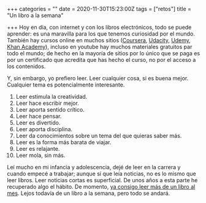 +++
categories = ""
date = 2020-11-30T15:23:00Z
tags = ["retos"]
title = "Un libro a la semana"

+++
Hoy en día, con internet y con los libros electrónicos, todo se puede aprender: es una maravilla para los que tenemos curiosidad por el mundo. También hay cursos online en muchos sitios ([Coursera](https://www.coursera.org "Coursera"), [Udacity](https://www.udacity.com "Udacity"), [Udemy](https://www.udemy.com "Udemy"), [Khan Academy](https://www.khanacademy.org "Khan Academy")), incluso en youtube hay muchos materiales gratuitos par todo el mundo; de hecho en la mayoría de sitios por lo único que se paga es por un certificado que acredita que has hecho el curso, no por el acceso a los contenidos.

Y, sin embargo, yo prefiero leer. Leer cualquier cosa, si es buena mejor. Cualquier tema es potencialmente interesante.

 1. Leer estimula la creatividad.
 2. Leer hace escribir mejor.
 3. Leer aporta sentido crítico.
 4. Leer hace pensar.
 5. Leer es divertido.
 6. Leer aporta disciplina.
 7. Leer da conocimientos sobre un tema del que quieras saber más.
 8. Leer es la forma más barata de viajar.
 9. Leer es relajante.
10. Leer mola, sin más.

Leí mucho en mi infancia y adolescencia, dejé de leer en la carrera y cuando empecé a trabajar; aunque sí que leía noticias, no es lo mismo que leer libros. Leer noticias cortas es superficial. De unos años a esta parte he recuperado algo el hábito. De momento, [ya consigo leer más de un libro al mes](https://www.goodreads.com/challenges/11621-2020-reading-challenge "goodreads"). Lejos todavía de un libro a la semana, pero todo se andará.